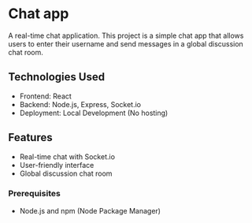 # Chat app

A real-time chat application. This project is a simple chat app that allows users to enter their username and send messages in a global discussion chat room.

## Technologies Used

- Frontend: React
- Backend: Node.js, Express, Socket.io
- Deployment: Local Development (No hosting)

## Features

- Real-time chat with Socket.io
- User-friendly interface
- Global discussion chat room

### Prerequisites

- Node.js and npm (Node Package Manager)
